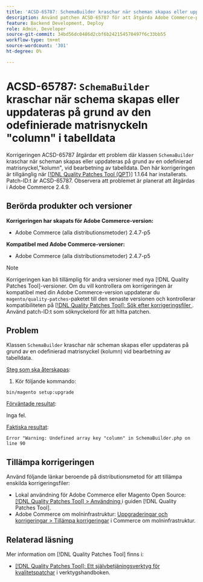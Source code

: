 ```yaml
---
title: 'ACSD-65787: SchemaBuilder kraschar när scheman skapas eller uppdateras på grund av den odefinierade matrisnyckeln "column" i tabelldata'
description: Använd patchen ACSD-65787 för att åtgärda Adobe Commerce-problemet där klassen SchemaBuilder kraschar när scheman skapas eller uppdateras på grund av en odefinierad matrisnyckel,"column", vid bearbetning av tabelldata.
feature: Backend Development, Deploy
role: Admin, Developer
source-git-commit: 34bd56dc0486d2cbf6b242154570497f6c33bb55
workflow-type: tm+mt
source-wordcount: '301'
ht-degree: 0%

---
```



# ACSD-65787: `SchemaBuilder` kraschar när schema skapas eller uppdateras på grund av den odefinierade matrisnyckeln &quot;column&quot; i tabelldata

Korrigeringen ACSD-65787 åtgärdar ett problem där klassen `SchemaBuilder` kraschar när scheman skapas eller uppdateras på grund av en odefinierad matrisnyckel,&quot;kolumn&quot;, vid bearbetning av tabelldata. Den här korrigeringen är tillgänglig när [[!DNL Quality Patches Tool (QPT)]](/help/tools/quality-patches-tool/quality-patches-tool-to-self-serve-quality-patches.md) 1.1.64 har installerats. Patch-ID:t är ACSD-65787. Observera att problemet är planerat att åtgärdas i Adobe Commerce 2.4.9.

## Berörda produkter och versioner

**Korrigeringen har skapats för Adobe Commerce-version:**

* Adobe Commerce (alla distributionsmetoder) 2.4.7-p5

**Kompatibel med Adobe Commerce-versioner:**

* Adobe Commerce (alla distributionsmetoder) 2.4.7-p5

>[!NOTE]
>
>Korrigeringen kan bli tillämplig för andra versioner med nya [!DNL Quality Patches Tool]-versioner. Om du vill kontrollera om korrigeringen är kompatibel med din Adobe Commerce-version uppdaterar du `magento/quality-patches`-paketet till den senaste versionen och kontrollerar kompatibiliteten på [[!DNL Quality Patches Tool]: Sök efter korrigeringsfiler ](https://experienceleague.adobe.com/tools/commerce-quality-patches/index.html). Använd patch-ID:t som söknyckelord för att hitta patchen.

## Problem

Klassen `SchemaBuilder` kraschar när scheman skapas eller uppdateras på grund av en odefinierad matrisnyckel (kolumn) vid bearbetning av tabelldata.

<u>Steg som ska återskapas</u>:

1. Kör följande kommando:

```
bin/magento setup:upgrade
```

<u>Förväntade resultat</u>:

Inga fel.

<u>Faktiska resultat</u>:

```
Error "Warning: Undefined array key "column" in SchemaBuilder.php on line 90
```

## Tillämpa korrigeringen

Använd följande länkar beroende på distributionsmetod för att tillämpa enskilda korrigeringsfiler:

* Lokal användning för Adobe Commerce eller Magento Open Source: [[!DNL Quality Patches Tool] > Användning ](/help/tools/quality-patches-tool/usage.md) i guiden [!DNL Quality Patches Tool].
* Adobe Commerce om molninfrastruktur: [Uppgraderingar och korrigeringar > Tillämpa korrigeringar](https://experienceleague.adobe.com/docs/commerce-cloud-service/user-guide/develop/upgrade/apply-patches.html) i Commerce om molninfrastruktur.

## Relaterad läsning

Mer information om [!DNL Quality Patches Tool] finns i:

* [[!DNL Quality Patches Tool]: Ett självbetjäningsverktyg för kvalitetspatchar](/help/tools/quality-patches-tool/quality-patches-tool-to-self-serve-quality-patches.md) i verktygshandboken.
